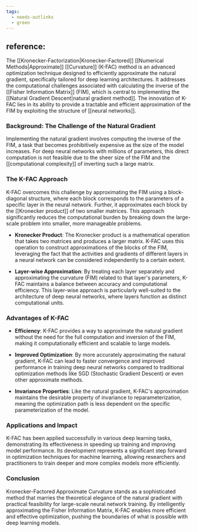 ```yaml
---
tags:
  - needs-outlinks
  - green
---
```

reference:
- 

The [[Kronecker-Factorization|Kronecker-Factored]] [[Numerical Methods|Approximate]] [[Curvature]] (K-FAC) method is an advanced optimization technique designed to efficiently approximate the natural gradient, specifically tailored for deep learning architectures. It addresses the computational challenges associated with calculating the inverse of the [[Fisher Information Matrix]] (FIM), which is central to implementing the [[Natural Gradient Descent|natural gradient method]]. The innovation of K-FAC lies in its ability to provide a tractable and efficient approximation of the FIM by exploiting the structure of [[neural networks]].

### Background: The Challenge of the Natural Gradient

Implementing the natural gradient involves computing the inverse of the FIM, a task that becomes prohibitively expensive as the size of the model increases. For deep neural networks with millions of parameters, this direct computation is not feasible due to the sheer size of the FIM and the [[computational complexity]] of inverting such a large matrix.

### The K-FAC Approach

K-FAC overcomes this challenge by approximating the FIM using a block-diagonal structure, where each block corresponds to the parameters of a specific layer in the neural network. Further, it approximates each block by the [[Kronecker product]] of two smaller matrices. This approach significantly reduces the computational burden by breaking down the large-scale problem into smaller, more manageable problems.

- **Kronecker Product**: The Kronecker product is a mathematical operation that takes two matrices and produces a larger matrix. K-FAC uses this operation to construct approximations of the blocks of the FIM, leveraging the fact that the activities and gradients of different layers in a neural network can be considered independently to a certain extent.

- **Layer-wise Approximation**: By treating each layer separately and approximating the curvature (FIM) related to that layer's parameters, K-FAC maintains a balance between accuracy and computational efficiency. This layer-wise approach is particularly well-suited to the architecture of deep neural networks, where layers function as distinct computational units.

### Advantages of K-FAC

- **Efficiency**: K-FAC provides a way to approximate the natural gradient without the need for the full computation and inversion of the FIM, making it computationally efficient and scalable to large models.
  
- **Improved Optimization**: By more accurately approximating the natural gradient, K-FAC can lead to faster convergence and improved performance in training deep neural networks compared to traditional optimization methods like SGD (Stochastic Gradient Descent) or even other approximate methods.

- **Invariance Properties**: Like the natural gradient, K-FAC's approximation maintains the desirable property of invariance to reparameterization, meaning the optimization path is less dependent on the specific parameterization of the model.

### Applications and Impact

K-FAC has been applied successfully in various deep learning tasks, demonstrating its effectiveness in speeding up training and improving model performance. Its development represents a significant step forward in optimization techniques for machine learning, allowing researchers and practitioners to train deeper and more complex models more efficiently.

### Conclusion

Kronecker-Factored Approximate Curvature stands as a sophisticated method that marries the theoretical elegance of the natural gradient with practical feasibility for large-scale neural network training. By intelligently approximating the Fisher Information Matrix, K-FAC enables more efficient and effective optimization, pushing the boundaries of what is possible with deep learning models.